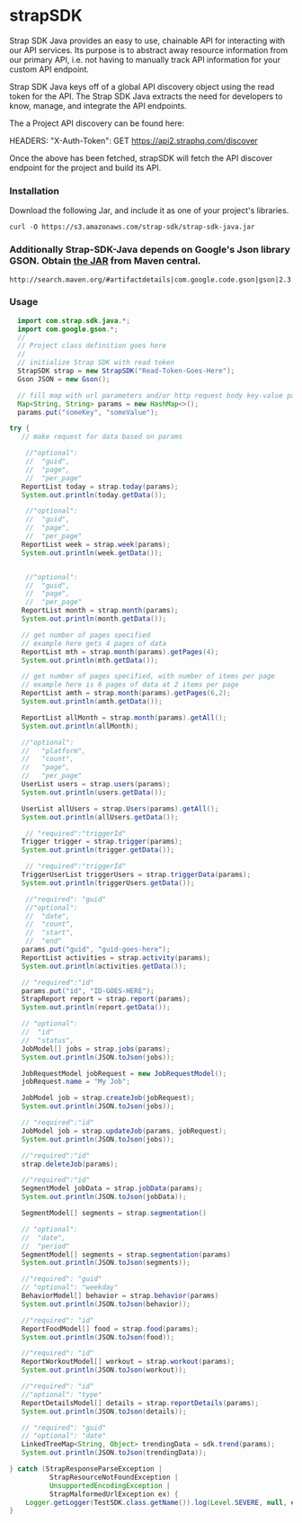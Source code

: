 # strapSDK

Strap SDK Java provides an easy to use, chainable API for interacting with our API services. Its purpose is to abstract away resource information from our primary API, i.e. not having to manually track API information for your custom API endpoint.

Strap SDK Java keys off of a global API discovery object using the read token for the API. The Strap SDK Java extracts the need for developers to know, manage, and integrate the API endpoints.

The a Project API discovery can be found here:

HEADERS: "X-Auth-Token": GET https://api2.straphq.com/discover

Once the above has been fetched, strapSDK will fetch the API discover endpoint for the project and build its API.

### Installation
Download the following Jar, and include it as one of your project's libraries.
```
curl -O https://s3.amazonaws.com/strap-sdk/strap-sdk-java.jar
```
### Additionally Strap-SDK-Java depends on Google's Json library GSON. Obtain [the JAR](http://search.maven.org/#artifactdetails|com.google.code.gson|gson|2.3.1|jar) from Maven central.
```
http://search.maven.org/#artifactdetails|com.google.code.gson|gson|2.3.1|jar
```

### Usage
```java
  import com.strap.sdk.java.*;
  import com.google.gson.*;
  //
  // Project class definition goes here
  //
  // initialize Strap SDK with read token
  StrapSDK strap = new StrapSDK("Read-Token-Goes-Here");
  Gson JSON = new Gson();

  // fill map with url parameters and/or http request body key-value pairs
  Map<String, String> params = new HashMap<>();
  params.put("someKey", "someValue");

try {
   // make request for data based on params

    //"optional":
    //  "guid",
    //  "page",
    //  "per_page"
   ReportList today = strap.today(params);
   System.out.println(today.getData());

    //"optional":
    //  "guid",
    //  "page",
    //  "per_page"
   ReportList week = strap.week(params);
   System.out.println(week.getData());


    //"optional":
    //  "guid",
    //  "page",
    //  "per_page"
   ReportList month = strap.month(params);
   System.out.println(month.getData());

   // get number of pages specified
   // example here gets 4 pages of data
   ReportList mth = strap.month(params).getPages(4);
   System.out.println(mth.getData());

   // get number of pages specified, with number of items per page
   // example here is 6 pages of data at 2 items per page
   ReportList amth = strap.month(params).getPages(6,2);
   System.out.println(amth.getData());

   ReportList allMonth = strap.month(params).getAll();
   System.out.println(allMonth);

   //"optional":
   //   "platform",
   //   "count",
   //   "page",
   //   "per_page"
   UserList users = strap.users(params);
   System.out.println(users.getData());

   UserList allUsers = strap.Users(params).getAll();
   System.out.println(allUsers.getData());

    // "required":"triggerId"
   Trigger trigger = strap.trigger(params);
   System.out.println(trigger.getData());

    // "required":"triggerId"
   TriggerUserList triggerUsers = strap.triggerData(params);
   System.out.println(triggerUsers.getData());

    //"required": "guid"
    //"optional":
    //  "date",
    //  "count",
    //  "start",
    //  "end"
   params.put("guid", "guid-goes-here");
   ReportList activities = strap.activity(params);
   System.out.println(activities.getData());

   // "required":"id"
   params.put("id", "ID-GOES-HERE");
   StrapReport report = strap.report(params);
   System.out.println(report.getData());

   // "optional":
   //  "id"
   //  "status",
   JobModel[] jobs = strap.jobs(params);
   System.out.println(JSON.toJson(jobs));

   JobRequestModel jobRequest = new JobRequestModel();
   jobRequest.name = "My Job";

   JobModel job = strap.createJob(jobRequest);
   System.out.println(JSON.toJson(jobs));

   // "required":"id"
   JobModel job = strap.updateJob(params, jobRequest);
   System.out.println(JSON.toJson(jobs));

   //"required":"id"
   strap.deleteJob(params);

   //"required":"id"
   SegmentModel jobData = strap.jobData(params);
   System.out.println(JSON.toJson(jobData));

   SegmentModel[] segments = strap.segmentation()

   // "optional":
   //  "date",
   //  "period"
   SegmentModel[] segments = strap.segmentation(params)
   System.out.println(JSON.toJson(segments));

   //"required": "guid"
   // "optional": "weekday"
   BehaviorModel[] behavior = strap.behavior(params)
   System.out.println(JSON.toJson(behavior));

   //"required": "id"
   ReportFoodModel[] food = strap.food(params);
   System.out.println(JSON.toJson(food));

   //"required": "id"
   ReportWorkoutModel[] workout = strap.workout(params);
   System.out.println(JSON.toJson(workout));

   //"required": "id"
   //"optional": "type"
   ReportDetailsModel[] details = strap.reportDetails(params);
   System.out.println(JSON.toJson(details));

   // "required": "guid"
   // "optional": "date"
   LinkedTreeMap<String, Object> trendingData = sdk.trend(params);
   System.out.println(JSON.toJson(trendingData));

} catch (StrapResponseParseException |
          StrapResourceNotFoundException |
          UnsupportedEncodingException |
          StrapMalformedUrlException ex) {
    Logger.getLogger(TestSDK.class.getName()).log(Level.SEVERE, null, ex);
}
```
